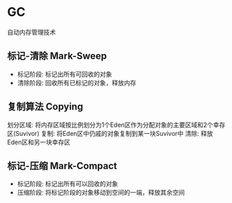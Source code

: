 # GC
自动内存管理技术

## 标记-清除 Mark-Sweep 
- 标记阶段: 标记出所有可回收的对象
- 清除阶段: 回收所有已标记的对象，释放内存

## 复制算法 Copying
划分区域: 将内存区域按比例划分为1个Eden区作为分配对象的主要区域和2个幸存区(Suvivor)
复制: 将Eden区中仍戚的对象复制到某一块Suvivor中
清除: 释放Eden区和另一块幸存区

## 标记-压缩 Mark-Compact
- 标记阶段: 标记出所有可以回收的对象
- 压缩阶段: 将标记阶段的对象移动到空间的一端，释放其余空间
